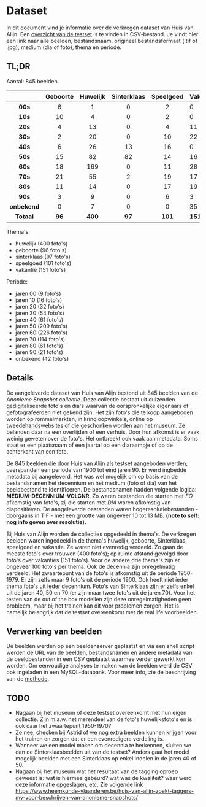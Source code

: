 # Dataset

In dit document vind je informatie over de verkregen dataset van Huis van Alijn.
Een [overzicht van de testset](../research/dataset/testset_pictures_HvA.csv) is te vinden in CSV-bestand. Je vindt hier een link naar alle beelden, bestandsnaam, origineel bestandsformaat (.tif of .jpg), medium (dia of foto), thema en periode.

## TL;DR

Aantal: 845 beelden.

|    &nbsp;    | Geboorte | Huwelijk | Sinterklaas | Speelgoed | Vakantie | Totaal  |
| :----------: | :------: | :------: | :---------: | :-------: | :------- | :------ |
|   __00s__    |    6     |    1     |      0      |     2     | 0        | __9__   |
|   __10s__    |    10    |    4     |      0      |     2     | 0        | __16__  |
|   __20s__    |    4     |    13    |      0      |     4     | 11       | __32__  |
|   __30s__    |    2     |    20    |      0      |    10     | 22       | __54__  |
|   __40s__    |    6     |    26    |     13      |    16     | 0        | __61__  |
|   __50s__    |    15    |    82    |     82      |    14     | 16       | __209__ |
|   __60s__    |    18    |   169    |      0      |    11     | 28       | __226__ |
|   __70s__    |    21    |    55    |      2      |    19     | 17       | __114__ |
|   __80s__    |    11    |    14    |      0      |    17     | 19       | __61__  |
|   __90s__    |    3     |    9     |      0      |     6     | 3        | __21__  |
| __onbekend__ |    0     |    7     |      0      |     0     | 35       | __42__  |
|  __Totaal__  |  __96__  | __400__  |   __97__    |  __101__  | __151__  | __845__ |

Thema's:

* huwelijk (400 foto's)
* geboorte (96 foto's)
* sinterklaas (97 foto's)
* speelgoed (101 foto's)
* vakantie (151 foto's)

Periode:

* jaren 00 (9 foto's)
* jaren 10 (16 foto's)
* jaren 20 (32 foto's)
* jaren 30 (54 foto's)
* jaren 40 (61 foto's)
* jaren 50 (209 foto's)
* jaren 60 (226 foto's)
* jaren 70 (114 foto's)
* jaren 80 (61 foto's)
* jaren 90 (21 foto's)
* onbekend (42 foto's)

## Details

De aangeleverde dataset van Huis van Alijn bestond uit 845 beelden van de _Anonieme Snapshot collectie_. Deze collectie bestaat uit duizenden gedigitaliseerde foto's en dia's waarvan de oorspronkelijke eigenaars of gefotografeerden niet gekend zijn. Het zijn foto's die te koop aangeboden worden op rommelmarkten, in kringloopwinkels, online op tweedehandswebsites of die geschonken worden aan het museum. Ze belanden daar na een overlijden of een verhuis. Door hun afkomst is er vaak weinig geweten over de foto's. Het ontbreekt ook vaak aan metadata. Soms staat er een plaatsnaam of een jaartal op een diaraampje of op de achterkant van een foto.

De 845 beelden die door Huis van Alijn als testset aangeboden werden, overspanden een periode van 1900 tot eind jaren 90. Er werd ingbedde metadata bij aangeleverd. Het was wel mogelijk om op basis van de bestandsnamen het decennium en het medium (foto of dia) van het beeldbestand te identificeren. De bestandsnamen hadden volgende logica: __MEDIUM-DECENNIUM-VOLGNR__. Zo waren bestanden die starten met _FO_ afkomstig van foto's, zij die starten met _DIA_ waren afkomstig van diapositieven. De aangeleverde bestanden waren hogeresolutiebestanden - doorgaans in TIF - met een grootte van ongeveer 10 tot 13 MB. __(note to self: nog info geven over resolutie).__

Bij Huis van Alijn worden de collecties opgedeeld in thema's. De verkregen beelden waren ingedeeld in de thema's huwelijk, geboorte, Sinterklaas, speelgoed en vakantie. Ze waren niet evenredig verdeeld. Zo gaan de meeste foto's over trouwen (400 foto's); op ruime afstand gevolgd door foto's over vakanties (151 foto's). Voor de andere drie thema's zijn er ongeveer 100 foto's per thema. Ook de decennia zijn onregelmatig verdeeld. Het zwaartepunt van de foto's is afkomstig uit de periode 1950-1979. Er zijn zelfs maar 9 foto's uit de periode 1900. Ook heeft niet ieder thema foto's uit ieder decennium. Foto's van Sinterklaas zijn er zelfs enkel uit de jaren 40, 50 en 70 (er zijn maar twee foto's uit de jaren 70). Voor het testen van de out of the box modellen zijn deze onregelmatigheden geen probleem, maar bij het trainen kan dit voor problemen zorgen. Het is namelijk belangrijk dat de testset overeenkomt met de real life voorbeelden.

## Verwerking van beelden

De beelden werden op een beeldenserver geplaatst en via een shell script werden de URL van de beelden, bestandsnamen en andere metadata van de beeldbestanden in een CSV geplaatst waarmee verder gewerkt kon worden. Om eenvoudige analyses te maken van de beelden werd de CSV ook ingeladen in een MySQL-databank. Voor meer info, zie de beschrijving van de [methode](method.md).

## TODO

* Nagaan bij het museum of deze testset overeenkomt met hun eigen collectie. Zijn m.a.w. het merendeel van de foto's huwelijksfoto's en is ook daar het zwaartepunt 1950-1970?
* Zo nee, checken bij Astrid of we nog extra beelden kunnen krijgen voor het trainen en zorgen dat er een evenredigere verdeling is.
* Wanneer we een model maken om decennia te herkennen, sluiten we dan de Sinterklaasbeelden uit van de testset? Anders gaat het model mogelijk beelden met een Sinterklaas op enkel indelen in de jaren 40 of 50.
* Nagaan bij het museum wat het resultaat van de tagging oproep geweest is: wat is hiermee gebeurd? wat was de kwaliteit? waar werd deze informatie opgeslagen, etc. Zie volgende link <https://www.heemkunde-vlaanderen.be/huis-van-alijn-zoekt-taggers-mv-voor-beschrijven-van-anonieme-snapshots/>